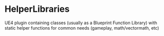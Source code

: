 # HelperLibraries
UE4 plugin containing classes (usually as a Blueprint Function Library) with static helper functions for common needs (gameplay, math/vectormath, etc)
